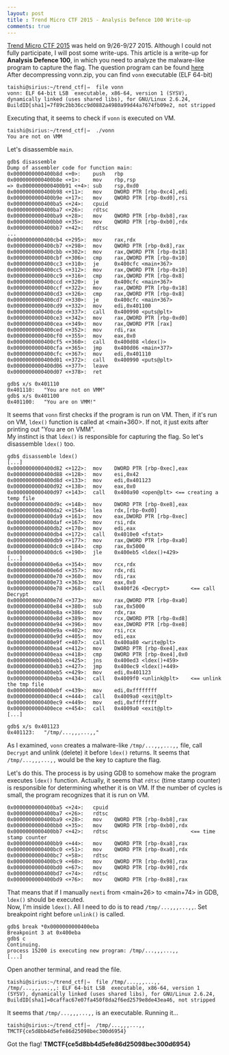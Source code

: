 ```yaml
---
layout: post
title : Trend Micro CTF 2015 - Analysis Defence 100 Write-up
comments: true
---
```


[Trend Micro CTF 2015](http://www.trendmicro.co.jp/jp/sp/ctf2015_en/index.html) was held on 9/26-9/27 2015. Although I could not fully participate, I will post some write-ups. This article is a write-up for __Analysis Defence 100__, in which you need to analyze the malware-like program to capture the flag. The question program can be found [here](https://www.dropbox.com/s/n3tfamtxwuobpte/vonn.zip?dl=0)  
After decompressing vonn.zip, you can find `vonn` executable (ELF 64-bit)  

```
taishi@sirius:~/trend_ctf|⇒  file vonn 
vonn: ELF 64-bit LSB  executable, x86-64, version 1 (SYSV), dynamically linked (uses shared libs), for GNU/Linux 2.6.24, BuildID[sha1]=7f89c2bb36cc9d0882a4980a99d44a7674fb09e2, not stripped
```

Executing that, it seems to check if `vonn` is executed on VM.  

```
taishi@sirius:~/trend_ctf|⇒  ./vonn 
You are not on VMM
```

Let's disassemble `main`.  

```
gdb$ disassemble
Dump of assembler code for function main:
0x0000000000400b8d <+0>:	push   rbp
0x0000000000400b8e <+1>:	mov    rbp,rsp
=> 0x0000000000400b91 <+4>:	sub    rsp,0xd0
0x0000000000400b98 <+11>:	mov    DWORD PTR [rbp-0xc4],edi
0x0000000000400b9e <+17>:	mov    QWORD PTR [rbp-0xd0],rsi
0x0000000000400ba5 <+24>:	cpuid
0x0000000000400ba7 <+26>:	rdtsc  
0x0000000000400ba9 <+28>:	mov    QWORD PTR [rbp-0xb8],rax
0x0000000000400bb0 <+35>:	mov    QWORD PTR [rbp-0xb0],rdx
0x0000000000400bb7 <+42>:	rdtsc  
...
0x0000000000400cb4 <+295>:	mov    rax,rdx
0x0000000000400cb7 <+298>:	mov    QWORD PTR [rbp-0x8],rax
0x0000000000400cbb <+302>:	mov    rax,QWORD PTR [rbp-0x18]
0x0000000000400cbf <+306>:	cmp    rax,QWORD PTR [rbp-0x10]
0x0000000000400cc3 <+310>:	je     0x400cfc <main+367>
0x0000000000400cc5 <+312>:	mov    rax,QWORD PTR [rbp-0x10]
0x0000000000400cc9 <+316>:	cmp    rax,QWORD PTR [rbp-0x8]
0x0000000000400ccd <+320>:	je     0x400cfc <main+367>
0x0000000000400ccf <+322>:	mov    rax,QWORD PTR [rbp-0x18]
0x0000000000400cd3 <+326>:	cmp    rax,QWORD PTR [rbp-0x8]
0x0000000000400cd7 <+330>:	je     0x400cfc <main+367>
0x0000000000400cd9 <+332>:	mov    edi,0x401100
0x0000000000400cde <+337>:	call   0x400990 <puts@plt>
0x0000000000400ce3 <+342>:	mov    rax,QWORD PTR [rbp-0xd0]
0x0000000000400cea <+349>:	mov    rax,QWORD PTR [rax]
0x0000000000400ced <+352>:	mov    rdi,rax
0x0000000000400cf0 <+355>:	mov    eax,0x0
0x0000000000400cf5 <+360>:	call   0x400d08 <ldex()>
0x0000000000400cfa <+365>:	jmp    0x400d06 <main+377>
0x0000000000400cfc <+367>:	mov    edi,0x401110
0x0000000000400d01 <+372>:	call   0x400990 <puts@plt>
0x0000000000400d06 <+377>:	leave  
0x0000000000400d07 <+378>:	ret
```

```
gdb$ x/s 0x401110
0x401110:	"You are not on VMM"
gdb$ x/s 0x401100
0x401100:	"You are on VMM!"
```

It seems that `vonn` first checks if the program is run on VM. Then, if it's run on VM, `ldex()` function is called at \<main+360\>. If not, it just exits after printing out "You are on VMM".  
My instinct is that `ldex()` is responsible for capturing the flag. So let's disassemble `ldex()` too.

```
gdb$ disassemble ldex()
[...]
0x0000000000400d82 <+122>:	mov    DWORD PTR [rbp-0xec],eax
0x0000000000400d88 <+128>:	mov    esi,0x42
0x0000000000400d8d <+133>:	mov    edi,0x401123
0x0000000000400d92 <+138>:	mov    eax,0x0
0x0000000000400d97 <+143>:	call   0x400a90 <open@plt> <== creating a temp file
0x0000000000400d9c <+148>:	mov    DWORD PTR [rbp-0xe8],eax
0x0000000000400da2 <+154>:	lea    rdx,[rbp-0xd0]
0x0000000000400da9 <+161>:	mov    eax,DWORD PTR [rbp-0xec]
0x0000000000400daf <+167>:	mov    rsi,rdx
0x0000000000400db2 <+170>:	mov    edi,eax
0x0000000000400db4 <+172>:	call   0x4010e0 <fstat>
0x0000000000400db9 <+177>:	mov    rax,QWORD PTR [rbp-0xa0]
0x0000000000400dc0 <+184>:	cmp    rax,0x5000
0x0000000000400dc6 <+190>:	jle    0x400eb5 <ldex()+429>
[...]
0x0000000000400e6a <+354>:	mov    rcx,rdx
0x0000000000400e6d <+357>:	mov    rdx,rdi
0x0000000000400e70 <+360>:	mov    rdi,rax
0x0000000000400e73 <+363>:	mov    eax,0x0
0x0000000000400e78 <+368>:	call   0x400f26 <Decrypt>		<== call Decrypt
0x0000000000400e7d <+373>:	mov    rax,QWORD PTR [rbp-0xa0]
0x0000000000400e84 <+380>:	sub    rax,0x5000
0x0000000000400e8a <+386>:	mov    rdx,rax
0x0000000000400e8d <+389>:	mov    rcx,QWORD PTR [rbp-0xd8]
0x0000000000400e94 <+396>:	mov    eax,DWORD PTR [rbp-0xe8]
0x0000000000400e9a <+402>:	mov    rsi,rcx
0x0000000000400e9d <+405>:	mov    edi,eax
0x0000000000400e9f <+407>:	call   0x400a80 <write@plt>
0x0000000000400ea4 <+412>:	mov    DWORD PTR [rbp-0xe4],eax
0x0000000000400eaa <+418>:	cmp    DWORD PTR [rbp-0xe4],0x0
0x0000000000400eb1 <+425>:	jns    0x400ed3 <ldex()+459>
0x0000000000400eb3 <+427>:	jmp    0x400ec9 <ldex()+449>
0x0000000000400eb5 <+429>:	mov    edi,0x401123
0x0000000000400eba <+434>:	call   0x4009f0 <unlink@plt>	<== unlink the tmp file
0x0000000000400ebf <+439>:	mov    edi,0xffffffff
0x0000000000400ec4 <+444>:	call   0x4009a0 <exit@plt>
0x0000000000400ec9 <+449>:	mov    edi,0xffffffff
0x0000000000400ece <+454>:	call   0x4009a0 <exit@plt>
[...]
```

```
gdb$ x/s 0x401123
0x401123:	"/tmp/...,,,...,,"
```

As I examined, `vonn` creates a malware-like `/tmp/...,,,...,,` file, call `Decrypt` and unlink (delete) it before `ldex()` returns. It seems that `/tmp/...,,,...,,` would be the key to capture the flag.

Let's do this. The process is by using GDB to somehow make the program executes `ldex()` function. Actually, it seems that `rdtsc` (time stamp counter) is responsible for determining whether it is on VM. If the number of cycles is small, the program recognizes that it is run on VM.  

```
0x0000000000400ba5 <+24>:	cpuid  
0x0000000000400ba7 <+26>:	rdtsc  
0x0000000000400ba9 <+28>:	mov    QWORD PTR [rbp-0xb8],rax
0x0000000000400bb0 <+35>:	mov    QWORD PTR [rbp-0xb0],rdx
0x0000000000400bb7 <+42>:	rdtsc							<== time stamp counter
0x0000000000400bb9 <+44>:	mov    QWORD PTR [rbp-0xa8],rax
0x0000000000400bc0 <+51>:	mov    QWORD PTR [rbp-0xa0],rdx
0x0000000000400bc7 <+58>:	rdtsc  
0x0000000000400bc9 <+60>:	mov    QWORD PTR [rbp-0x98],rax
0x0000000000400bd0 <+67>:	mov    QWORD PTR [rbp-0x90],rdx
0x0000000000400bd7 <+74>:	rdtsc  
0x0000000000400bd9 <+76>:	mov    QWORD PTR [rbp-0x88],rax
```

That means that if I manually `nexti` from \<main+26\> to \<main+74\> in GDB, `ldex()` should be executed.  
Now, I'm inside `ldex()`. All I need to do is to read `/tmp/...,,,...,,`. Set breakpoint right before `unlink()` is called.  

```
gdb$ break *0x0000000000400eba
Breakpoint 3 at 0x400eba
gdb$ c
Continuing.
process 15200 is executing new program: /tmp/...,,,...,,
[...]
```

Open another terminal, and read the file. 

```
taishi@sirius:~/trend_ctf|⇒  file /tmp/...,,,...,, 
/tmp/...,,,...,,: ELF 64-bit LSB  executable, x86-64, version 1 (SYSV), dynamically linked (uses shared libs), for GNU/Linux 2.6.24, BuildID[sha1]=0caffac67e07fa450f8da2f6ed2579e8de43ea46, not stripped
```

It seems that `/tmp/...,,,...,,` is an executable. Running it...  

```
taishi@sirius:~/trend_ctf|⇒  /tmp/...,,,...,, 
TMCTF{ce5d8bb4d5efe86d25098bec300d6954}
```

Got the flag! __TMCTF{ce5d8bb4d5efe86d25098bec300d6954}__  
